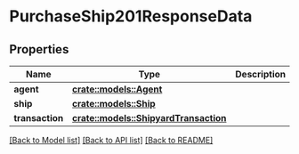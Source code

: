 # PurchaseShip201ResponseData

## Properties

Name | Type | Description | Notes
------------ | ------------- | ------------- | -------------
**agent** | [**crate::models::Agent**](Agent.md) |  | 
**ship** | [**crate::models::Ship**](Ship.md) |  | 
**transaction** | [**crate::models::ShipyardTransaction**](ShipyardTransaction.md) |  | 

[[Back to Model list]](../README.md#documentation-for-models) [[Back to API list]](../README.md#documentation-for-api-endpoints) [[Back to README]](../README.md)


